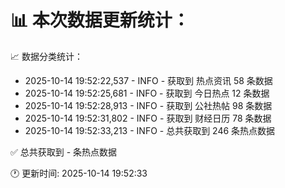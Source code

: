 📊 本次数据更新统计：
==========================

📈 数据分类统计：
- 2025-10-14 19:52:22,537 - INFO - 获取到 热点资讯 58 条数据
- 2025-10-14 19:52:25,681 - INFO - 获取到 今日热点 12 条数据
- 2025-10-14 19:52:28,913 - INFO - 获取到 公社热帖 98 条数据
- 2025-10-14 19:52:31,802 - INFO - 获取到 财经日历 78 条数据
- 2025-10-14 19:52:33,213 - INFO - 总共获取到 246 条热点数据

✅ 总共获取到 - 条热点数据

🕐 更新时间: 2025-10-14 19:52:33
